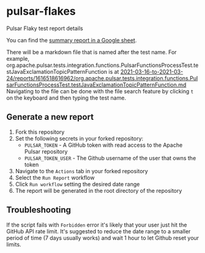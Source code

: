 # pulsar-flakes
Pulsar Flaky test report details

You can find the [summary report in a Google sheet](https://docs.google.com/spreadsheets/d/106QKMFfdLa-VSFGlggs35eMw-ZnjMUjMhA3KVBjzHLI/edit#gid=944956527).

There will be a markdown file that is named after the test name. For example, org.apache.pulsar.tests.integration.functions.PulsarFunctionsProcessTest.testJavaExclamationTopicPatternFunction is at [2021-03-16-to-2021-03-24/reports/1616518616962/org.apache.pulsar.tests.integration.functions.PulsarFunctionsProcessTest.testJavaExclamationTopicPatternFunction.md](2021-03-16-to-2021-03-24/reports/1616518616962/org.apache.pulsar.tests.integration.functions.PulsarFunctionsProcessTest.testJavaExclamationTopicPatternFunction.md)
Navigating to the file can be done with the file search feature by clicking `t` on the keyboard and then typing the test name.

## Generate a new report
1. Fork this repository
2. Set the following secrets in your forked repository:
    * `PULSAR_TOKEN` - A GitHub token with read access to the Apache Pulsar repository
    * `PULSAR_TOKEN_USER` - The Github username of the user that owns the token
3. Navigate to the `Actions` tab in your forked repository
4. Select the `Run Report` workflow
5. Click `Run workflow` setting the desired date range
6. The report will be generated in the root directory of the repository

## Troubleshooting
If the script fails with `Forbidden` error it's likely that your user just hit the GitHub API rate limit. It's suggested to reduce the date range to a smaller period of time (7 days usually works)  and wait 1 hour to let Github reset your limits. 